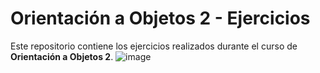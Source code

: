 # Orientación a Objetos 2 - Ejercicios

Este repositorio contiene los ejercicios realizados durante el curso de **Orientación a Objetos 2**. 
![image](https://github.com/user-attachments/assets/cc029344-682b-4c98-8b26-333df48d96ca)
